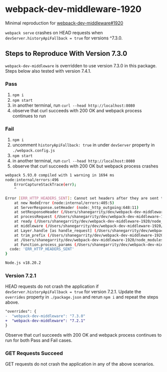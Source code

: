 # webpack-dev-middleware-1920

Minimal reproduction for [webpack-dev-middleware#1920](https://github.com/webpack/webpack-dev-middleware/issues/1920)

`webpack serve` crashes on HEAD requests when `devServer.historyApiFallback = true` for versions ^7.3.0.

## Steps to Reproduce With Version 7.3.0

`webpack-dev-middleware` is overridden to use version 7.3.0 in this package.
Steps below also tested with version 7.4.1.

### Pass

1. `npm i`
1. `npm start`
1. in another terminal, run `curl --head http://localhost:8080`
1. observe that curl succeeds with 200 OK and webpack process continues to run

### Fail

1. `npm i`
1. uncomment `historyApiFallback: true` in under `devServer` property in `./webpack.config.js`
1. `npm start`
1. in another terminal, run `curl --head http://localhost:8080`
1. observe that curl succeeds with 200 OK but webpack process crashes

```sh
webpack 5.93.0 compiled with 1 warning in 1694 ms
node:internal/errors:496
    ErrorCaptureStackTrace(err);
    ^

Error [ERR_HTTP_HEADERS_SENT]: Cannot set headers after they are sent to the client
    at new NodeError (node:internal/errors:405:5)
    at ServerResponse.setHeader (node:_http_outgoing:648:11)
    at setResponseHeader (/Users/shanegarrity/dev/webpack-dev-middleware-1920/node_modules/webpack-dev-middleware/dist/utils/compatibleAPI.js:120:14)
    at processRequest (/Users/shanegarrity/dev/webpack-dev-middleware-1920/node_modules/webpack-dev-middleware/dist/middleware.js:624:7)
    at ready (/Users/shanegarrity/dev/webpack-dev-middleware-1920/node_modules/webpack-dev-middleware/dist/utils/ready.js:16:5)
    at middleware (/Users/shanegarrity/dev/webpack-dev-middleware-1920/node_modules/webpack-dev-middleware/dist/middleware.js:666:5)
    at Layer.handle [as handle_request] (/Users/shanegarrity/dev/webpack-dev-middleware-1920/node_modules/express/lib/router/layer.js:95:5)
    at trim_prefix (/Users/shanegarrity/dev/webpack-dev-middleware-1920/node_modules/express/lib/router/index.js:328:13)
    at /Users/shanegarrity/dev/webpack-dev-middleware-1920/node_modules/express/lib/router/index.js:286:9
    at Function.process_params (/Users/shanegarrity/dev/webpack-dev-middleware-1920/node_modules/express/lib/router/index.js:346:12) {
  code: 'ERR_HTTP_HEADERS_SENT'
}

Node.js v18.20.2
```

### Version 7.2.1

HEAD requests do not crash the application if `devServer.historyApiFallback = true` for version 7.2.1.
Update the `overrides` property in `./package.json` and rerun `npm i` and repeat the steps above.

```diff
"overrides": {
-  "webpack-dev-middleware": "7.3.0"
+  "webpack-dev-middleware": "7.2.1"
}
```

Observe that curl succeeds with 200 OK and webpack process continues to run for both Pass and Fail cases.

### GET Requests Succeed

GET requests do not crash the application in any of the above scenarios.
